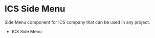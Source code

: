 # ICS Side Menu

Side Menu component for ICS company that can be used in any project.

- ICS Side Menu